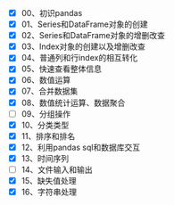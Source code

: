 - [x] 00、初识pandas
- [x] 01、Series和DataFrame对象的创建
- [x] 02、Series和DataFrame对象的增删改查
- [x] 03、Index对象的创建以及增删改查
- [x] 04、普通列和行index的相互转化
- [x] 05、快速查看整体信息
- [x] 06、数值运算
- [x] 07、合并数据集
- [x] 08、数值统计运算、数据聚合
- [ ] 09、分组操作
- [x] 10、分类类型
- [x] 11、排序和排名
- [x] 12、利用pandas sql和数据库交互
- [x] 13、时间序列
- [ ] 14、文件输入和输出
- [x] 15、缺失值处理
- [x] 16、字符串处理 
